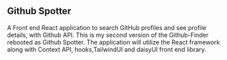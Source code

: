 ## Github Spotter

A Front end React application to search GitHub profiles and see profile details, with Github API. This is my second version of the Github-Finder rebooted as Github Spotter. The application will utilize the React framework along with Context API, hooks,TailwindUI and daisyUI front end library. 